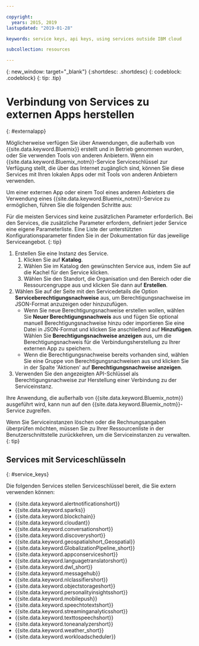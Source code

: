 ```yaml
---

copyright:
  years: 2015, 2019
lastupdated: "2019-01-28"

keywords: service keys, api keys, using services outside IBM cloud

subcollection: resources

---
```


{: new_window: target="_blank"}
{:shortdesc: .shortdesc}
{: codeblock: .codeblock}
{: tip: .tip}

# Verbindung von Services zu externen Apps herstellen
{: #externalapp}

Möglicherweise verfügen Sie über Anwendungen, die außerhalb von {{site.data.keyword.Bluemix}} erstellt und in Betrieb genommen wurden, oder Sie verwenden Tools von anderen Anbietern. Wenn ein {{site.data.keyword.Bluemix_notm}}-Service Serviceschlüssel zur Verfügung stellt, die über das Internet zugänglich sind, können Sie diese Services mit Ihren lokalen Apps oder mit Tools von anderen Anbietern verwenden.

Um einer externen App oder einem Tool eines anderen Anbieters die Verwendung eines {{site.data.keyword.Bluemix_notm}}-Service zu ermöglichen, führen Sie die folgenden Schritte aus:

Für die meisten Services sind keine zusätzlichen Parameter erforderlich. Bei den Services, die zusätzliche Parameter erfordern, definiert jeder Service eine eigene Parameterliste. Eine Liste der unterstützten Konfigurationsparameter finden Sie in der Dokumentation für das jeweilige Serviceangebot.
{: tip}

1. Erstellen Sie eine Instanz des Service.
    1. Klicken Sie auf **Katalog**.
    2. Wählen Sie im Katalog den gewünschten Service aus, indem Sie auf die Kachel für den Service klicken.
    3. Wählen Sie den Standort, die Organisation und den Bereich oder die Ressourcengruppe aus und klicken Sie dann auf **Erstellen**.
2. Wählen Sie auf der Seite mit den Servicedetails die Option **Serviceberechtigungsnachweise** aus, um Berechtigungsnachweise im JSON-Format anzuzeigen oder hinzuzufügen.
    * Wenn Sie neue Berechtigungsnachweise erstellen wollen, wählen Sie **Neuer Berechtigungsnachweis** aus und fügen Sie optional manuell Berechtigungsnachweise hinzu oder importieren Sie eine Datei in JSON-Format und klicken Sie anschließend auf **Hinzufügen**. Wählen Sie **Berechtigungsnachweise anzeigen** aus, um die Berechtigungsnachweis für die Verbindungsherstellung zu Ihrer externen App zu speichern.
    * Wenn die Berechtigungsnachweise bereits vorhanden sind, wählen Sie eine Gruppe von Berechtigungsnachweisen aus und klicken Sie in der Spalte 'Aktionen' auf **Berechtigungsnachweise anzeigen**.
3. Verwenden Sie den angezeigten API-Schlüssel als Berechtigungsnachweise zur Herstellung einer Verbindung zu der Serviceinstanz.

Ihre Anwendung, die außerhalb von {{site.data.keyword.Bluemix_notm}} ausgeführt wird, kann nun auf den {{site.data.keyword.Bluemix_notm}}-Service zugreifen.

Wenn Sie Serviceinstanzen löschen oder die Rechnungsangaben überprüfen möchten, müssen Sie zu Ihrer Ressourcenliste in der Benutzerschnittstelle zurückkehren, um die Serviceinstanzen zu verwalten.
{: tip}

## Services mit Serviceschlüsseln
{: #service_keys}

Die folgenden Services stellen Serviceschlüssel bereit, die Sie extern verwenden können:

* {{site.data.keyword.alertnotificationshort}} <!--Alert Notification-->
* {{site.data.keyword.sparks}} <!--Analytics for Apache Spark-->
* {{site.data.keyword.blockchain}} <!--Blockchain-->
* {{site.data.keyword.cloudant}} <!--Cloudant&reg; NoSQL DB-->
* {{site.data.keyword.conversationshort}} <!--Conversation-->
* {{site.data.keyword.discoveryshort}} <!--Discovery-->
* {{site.data.keyword.geospatialshort_Geospatial}} <!--Geospatial Analytics-->
* {{site.data.keyword.GlobalizationPipeline_short}} <!--Globalization Pipeline-->
* {{site.data.keyword.appconserviceshort}} <!--IBM&reg; App Connect-->
* {{site.data.keyword.languagetranslatorshort}} <!--Language Translator-->
* {{site.data.keyword.dwl_short}} <!--Lift-->
* {{site.data.keyword.messagehub}} <!--Message Hub-->
* {{site.data.keyword.nlclassifiershort}} <!--Natural Language Classifier-->
* {{site.data.keyword.objectstorageshort}} <!--Object Storage-->
* {{site.data.keyword.personalityinsightsshort}} <!--Personality Insights-->
* {{site.data.keyword.mobilepush}} <!--Push-->
* {{site.data.keyword.speechtotextshort}} <!-- Speech to Text-->
* {{site.data.keyword.streaminganalyticsshort}} <!--Streaming Analytics-->
* {{site.data.keyword.texttospeechshort}} <!--Text to Speech-->
* {{site.data.keyword.toneanalyzershort}} <!--Tone Analyzer-->
* {{site.data.keyword.weather_short}} <!--Weather Company Data-->
* {{site.data.keyword.workloadscheduler}} <!--Workload Scheduler-->

